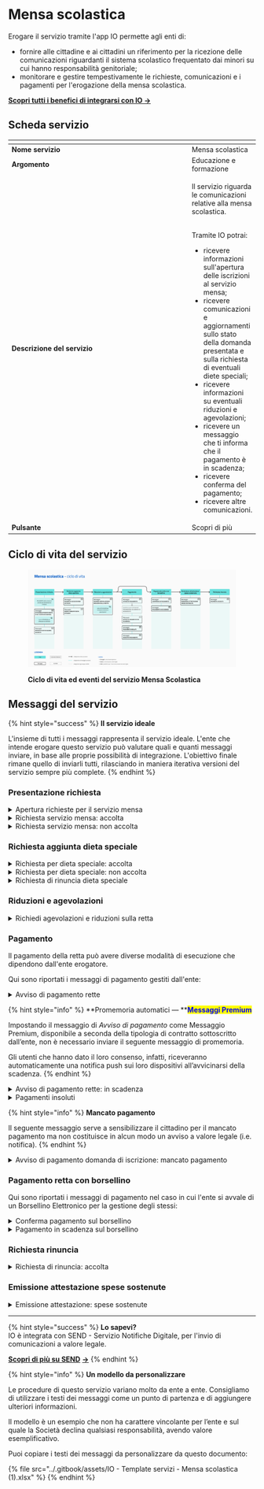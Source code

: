 # Mensa scolastica

Erogare il servizio tramite l'app IO permette agli enti di:

* fornire alle cittadine e ai cittadini un riferimento per la ricezione delle comunicazioni riguardanti il sistema scolastico frequentato dai minori su cui hanno responsabilità genitoriale;
* monitorare e gestire tempestivamente le richieste, comunicazioni e i pagamenti per l'erogazione della mensa scolastica.

[**Scopri tutti i benefici di integrarsi con IO →** ](https://docs.pagopa.it/manuale-servizi/lapp-io/cose-io-e-qual-e-il-suo-obiettivo)

## Scheda servizio <a href="#scheda-servizio" id="scheda-servizio"></a>

<table data-header-hidden><thead><tr><th width="373"></th><th></th></tr></thead><tbody><tr><td><strong>Nome servizio</strong></td><td>Mensa scolastica</td></tr><tr><td><strong>Argomento</strong></td><td>Educazione e formazione</td></tr><tr><td><strong>Descrizione del servizio</strong></td><td><p>Il servizio riguarda le comunicazioni relative alla mensa scolastica.</p><p><br>Tramite IO potrai:</p><ul><li>ricevere informazioni sull'apertura delle iscrizioni al servizio mensa;</li><li>ricevere comunicazioni e aggiornamenti sullo stato della domanda presentata e sulla richiesta di eventuali diete speciali;</li><li>ricevere informazioni su eventuali riduzioni e agevolazioni;</li><li>ricevere un messaggio che ti informa che il pagamento è in scadenza;</li><li>ricevere conferma del pagamento;</li><li>ricevere altre comunicazioni.</li></ul></td></tr><tr><td><strong>Pulsante</strong></td><td>Scopri di più</td></tr></tbody></table>

## Ciclo di vita del servizio

<figure><img src="../.gitbook/assets/image (24).png" alt=""><figcaption><p><strong>Ciclo di vita ed eventi del servizio Mensa Scolastica</strong></p></figcaption></figure>

## Messaggi del servizio&#x20;

{% hint style="success" %}
**Il servizio ideale**

L'insieme di tutti i messaggi rappresenta il servizio ideale. L'ente che intende erogare questo servizio può valutare quali e quanti messaggi inviare, in base alle proprie possibilità di integrazione. L'obiettivo finale rimane quello di inviarli tutti, rilasciando in maniera iterativa versioni del servizio sempre più complete.
{% endhint %}

### Presentazione richiesta

<details>

<summary>Apertura richieste per il servizio mensa</summary>

**🖋 Titolo del messaggio:** Sono aperte le richieste per il servizio mensa per l'anno educativo \<aaaa/aaaa>

🗒 **Testo del messaggio**:&#x20;

In seguito alla domanda di iscrizione nr. \<nnnn> per l'anno educativo \<aaaa/aaaa>, è possibile richiedere il servizio mensa.

\[Se previsto] Se hai espresso la preferenza per il tempo pieno, l'iscrizione alla mensa è obbligatoria.&#x20;

Per ulteriori informazioni sul servizio, diete speciali e costi, \[visita questa pagina]\(URL).&#x20;

**🪄 Pulsante**: Fai domanda

***

**Destinatari**:  Tutti i genitori/tutori che hanno responsabilità genitoriale di un minore iscritto al sistema scolastico.

**Quando inviarlo**: Quando l'iscrizione al sistema scolastico è stata completata e accolta o inizia un nuovo anno educativo.

**User story**: Come genitore/tutore voglio ricevere informazioni sulla possibilità di usufruire del servizio mensa.

</details>

<details>

<summary>Richiesta servizio mensa: accolta</summary>

**🖋 Titolo del messaggio:** La tua richiesta è stata accolta

🗒 **Testo del messaggio**:&#x20;

La tua richiesta per il servizio mensa per \<nome> \<cognome> è stata accolta.&#x20;

\[Se previsto] L'iscrizione sarà valida per il periodo di erogazione del servizio mensa dal \<gg/mm/aaaa> al \<gg/mm/aaaa>.

Per ulteriori informazioni, \[visita questa pagina]\(URL).

**🪄 Pulsante**: n/a

***

**Destinatari**: Tutti i cittadini residenti nell’area di azione geografica del servizio che hanno presentato richiesta per il servizio mensa.

**Quando inviarlo**: Quando l’ente accoglie la richiesta.

**User Story**: Come cittadino voglio ricevere comunicazioni sull’esito della mia richiesta.

</details>

<details>

<summary>Richiesta servizio mensa: non accolta</summary>

**🖋 Titolo del messaggio:** La tua richiesta non è stata accolta

🗒 **Testo del messaggio**:&#x20;

La tua richiesta per il servizio mensa per \<nome> \<cognome> non è stata accolta.

Per ulteriori informazioni, \[visita questa pagina]\(URL).

**🪄 Pulsante**: n/a

***

**Destinatari**: Tutti i cittadini residenti nell’area di azione geografica del servizio che hanno presentato richiesta per il servizio mensa.

**Quando inviarlo**: Quando l’ente non accoglie la richiesta.

**User Story**: Come cittadino voglio ricevere comunicazioni sull’esito della mia richiesta.

</details>

### Richiesta aggiunta dieta speciale

<details>

<summary>Richiesta per dieta speciale: accolta</summary>

**🖋 Titolo del messaggio:** La tua richiesta è stata accolta

🗒 **Testo del messaggio**:&#x20;

La tua richiesta di dieta speciale per \<nome> \<cognome> è stata accolta, potrai avere maggiori informazioni sui pasti e la relativa retta \[su questo sito]\(URL).&#x20;

**🪄 Pulsante**: n/a

***

**Destinatari**: Tutti i cittadini residenti nell’area geografica di azione del servizio che hanno inviato una richiesta per dieta speciale in mensa.

**Quando inviarlo**: Quando l'ente accoglie la richiesta.

**User story**: Come cittadino voglio ricevere aggiornamenti sull'esito della mia richiesta.

</details>

<details>

<summary>Richiesta per dieta speciale: non accolta</summary>

**🖋 Titolo del messaggio:** La tua richiesta non è stata accolta

🗒 **Testo del messaggio**:&#x20;

La tua richiesta di dieta speciale per \<nome> \<cognome> non è stata accolta.

Per ulteriori informazioni, \[visita questa pagina]\(URL).&#x20;

**🪄 Pulsante**: n/a

***

**Destinatari**: Tutti i cittadini residenti nell’area geografica di azione del servizio che hanno inviato una richiesta per dieta speciale in mensa.

**Quando inviarlo**: Quando l’ente non accoglie la richiesta.

**User story**: Come cittadino voglio ricevere aggiornamenti sullo stato della mia richiesta.

</details>

<details>

<summary>Richiesta di rinuncia dieta speciale</summary>

**🖋 Titolo del messaggio:** La tua richiesta di rinuncia è stata accolta

🗒 **Testo del messaggio**:&#x20;

La tua richiesta di rinuncia alla dieta speciale per \<nome> \<cognome> prevista per il servizio mensa scolastica è stata accolta.

Per ulteriori informazioni, \[visita questa pagina]\(URL).

**🪄 Pulsante**: n/a

***

**Destinatari**: Tutti i cittadini residenti nell’area geografica di azione del servizio che hanno rinunciato alla dieta speciale in mensa.

**Quando inviarlo**: Quando la rinuncia è confermata dall'ente.

**User story**: Come cittadino voglio ricevere aggiornamenti sullo stato della mia richiesta.

</details>

### Riduzioni e agevolazioni

<details>

<summary>Richiedi agevolazioni e riduzioni sulla retta</summary>

**🖋 Titolo del messaggio:** Richiedi agevolazioni sulla retta&#x20;

🗒 **Testo del messaggio**:&#x20;

I nuovi iscritti o già iscritti possono comunicare l'interesse a richiedere una retta agevolata o ridotta se:

\[Inserire un breve elenco puntato di condizioni, da completare a cura e responsabilità dell'ente]&#x20;

Per ulteriori informazioni, \[visita questo sito]\(URL).&#x20;

**🪄 Pulsante**: Scopri tutte le agevolazioni

***

**Destinatari**: Tutti i genitori/tutori che hanno responsabilità genitoriale del minore per il quale è stata fatta l'iscrizione al servizio mensa.

**Quando inviarlo**: Quando è appena stata completata l'iscrizione al servizio mensa.

**User story**: Come cittadino voglio ricevere comunicazione sulle agevolazioni e riduzioni di cui potrei avere diritto.

</details>

### Pagamento

Il pagamento della retta può avere diverse modalità di esecuzione che dipendono dall'ente erogatore.&#x20;

Qui sono riportati i messaggi di pagamento gestiti dall'ente:&#x20;

<details>

<summary>Avviso di pagamento rette</summary>

:sparkles: <mark style="color:blue;">**Messaggio Premium**</mark> — Se hai un contratto Premium, ti consigliamo di configurare questo messaggio con promemoria Premium: i destinatari verranno avvisati dell‘avvicinarsi della scadenza tramite notifica push.

***

**🖋 Titolo del messaggio:** Hai un nuovo avviso di pagamento

🗒 **Testo del messaggio**:

C'è un avviso da pagare intestato a \<nome e cognome> e relativo a \<causale>.

**Devi pagare:** <00,00> €

**Entro il:** \<gg/mm/aaaa>

Puoi pagare direttamente in app premendo “Vedi Avviso”, oppure tramite tutti i canali di pagamento della piattaforma pagoPA e le altre modalità di pagamento offerte dell'ente creditore.

Se hai già provveduto a pagare l'avviso ignora questo messaggio.

Per maggiori informazioni o per richiedere assistenza, contattaci tramite i canali che trovi nella scheda servizio.

\[Se previsto] Per ulteriori informazioni sul calcolo della retta, \[visita questo sito]\(URL).

**🪄 Pulsante**: Vedi Avviso

***

**Destinatari:** Tutti i genitori/tutori che hanno responsabilità genitoriale di un minore regolarmente iscritto.

**Quando inviarlo:** Quando è richiesto il pagamento del servizio.

**User story:** Come genitore/tutore voglio ricevere comunicazione quando è possibile effettuare i pagamenti.

</details>

{% hint style="info" %}
**Promemoria automatici — **<mark style="color:blue;">**Messaggi Premium**</mark>

Impostando il messaggio di _Avviso di pagamento_ come Messaggio Premium, disponibile a seconda della tipologia di contratto sottoscritto dall’ente, non è necessario inviare il seguente messaggio di promemoria.

Gli utenti che hanno dato il loro consenso, infatti, riceveranno automaticamente una notifica push sui loro dispositivi all’avvicinarsi della scadenza.
{% endhint %}

<details>

<summary>Avviso di pagamento rette: in scadenza</summary>

**🖋 Titolo del messaggio:** Hai un pagamento in scadenza

🗒 **Testo del messaggio**:

Il tuo pagamento per il servizio mensa sta per scadere.

Se hai già provveduto a pagare l’avviso o se hai richiesto la domiciliazione delle rette sul conto corrente, ignora questo messaggio.

**🪄 Pulsante**: Vedi Avviso

***

**Destinatari:** Tutti i genitori/tutori che hanno responsabilità genitoriale di un minore regolarmente iscritto.

**Quando inviarlo:** Quando il pagamento è prossimo alla scadenza.

**User story:** Come cittadino voglio ricevere un promemoria per i pagamenti in scadenza.

</details>

<details>

<summary>Pagamenti insoluti</summary>

**🖋 Titolo del messaggio:** L'iscrizione al servizio è bloccata da pagamenti insoluti

🗒 **Testo del messaggio**:&#x20;

Risultano pagamenti insoluti a carico di \<nome> \<cognome> e relative a \<causale>.

Per maggiori informazioni o per richiedere assistenza, contattaci tramite i canali che trovi nella scheda servizio.

**🪄 Pulsante**: Vedi Avviso

***

**Destinatari**: Tutti i genitori/tutori che hanno responsabilità genitoriale di un minore regolarmente iscritto.

**Quando inviarlo**: Quando risultano pagamenti insoluti a carico del cittadino.

**User story**: Come cittadino voglio ricevere avvisi su pagamenti insoluti a mio carico.

</details>

{% hint style="info" %}
**Mancato pagamento**

Il seguente messaggio serve a sensibilizzare il cittadino per il mancato pagamento ma non costituisce in alcun modo un avviso a valore legale (i.e. notifica).
{% endhint %}

<details>

<summary>Avviso di pagamento domanda di iscrizione: mancato pagamento</summary>

**🖋 Titolo del messaggio:** Pagamento non effettuato

🗒 **Testo del messaggio**:&#x20;

Il tuo pagamento per \<causale> è scaduto il \<gg/mm/aaaa>.

Se hai già provveduto a pagare l’avviso ignora questo messaggio.

**🪄 Pulsante**: Vedi Avviso

***

**Destinatari**: Tutti i genitori/tutori che hanno responsabilità genitoriale di un minore regolarmente iscritto.

**Quando inviarlo**: Quando il pagamento non è stato effettuato entro il termine.

**User story**: Come cittadino voglio ricevere un promemoria per i pagamenti scaduti.

</details>

### Pagamento retta con borsellino

Qui sono riportati i messaggi di pagamento nel caso in cui l'ente si avvale di un Borsellino Elettronico per la gestione degli stessi:&#x20;

<details>

<summary>Conferma pagamento sul borsellino</summary>

**🖋 Titolo del messaggio:** Conferma di pagamento

🗒 **Testo del messaggio**:&#x20;

Il \<gg/mm/aaaa> è stato effettuato un pagamento sul tuo borsellino elettronico relativo al servizio mensa per \<nome> \<cognome>.

Per ulteriori informazioni, \[visita questo sito]\(URL).

**🪄 Pulsante**: n/a

***

**Destinatari**: Tutti i genitori/tutori che hanno responsabilità genitoriale di un minore regolarmente iscritto&#x20;

**Quando inviarlo**: Quando il pagamento per la retta è stato effettuato.

**User story**: Come cittadino voglio ricevere una conferma del pagamento effettuato.

</details>

<details>

<summary>Pagamento in scadenza sul borsellino</summary>

**🖋 Titolo del messaggio:** Hai un pagamento in scadenza

🗒 **Testo del messaggio**:&#x20;

Il pagamento per \<causale> relativo al servizio mensa per \<nome> \<cognome> è in scadenza.&#x20;

Ricarica il tuo borsellino elettronico con l'importo dovuto entro la data di scadenza.&#x20;

**Devi pagare:** <00,00> €

**Entro il:** \<gg/mm/aaaa>

Puoi pagare direttamente in app premendo “Vedi Avviso”, oppure tramite tutti i canali di pagamento della piattaforma pagoPA e le altre modalità di pagamento offerte dell'ente creditore.

Se hai già provveduto a pagare l'avviso ignora questo messaggio.

Per maggiori informazioni o per richiedere assistenza, contattaci tramite i canali che trovi nella scheda servizio.

Per ulteriori informazioni, \[visita questo sito]\(URL).

**🪄 Pulsante**: Vedi avviso

***

**Destinatari**: Tutti i genitori/tutori che hanno responsabilità genitoriale di un minore regolarmente iscritto.

**Quando inviarlo**: Quando il pagamento per la retta è prossimo alla scadenza.

**User story**: Come cittadino voglio ricevere un promemoria per i pagamenti in scadenza.

</details>

### Richiesta rinuncia

<details>

<summary>Richiesta di rinuncia: accolta</summary>

**🖋 Titolo del messaggio:** Hai rinunciato al servizio mensa

🗒 **Testo del messaggio**:&#x20;

La tua richiesta di rinuncia al servizio mensa è stata accolta.

Per ulteriori informazioni, \[visita questo sito]\(URL).

**🪄 Pulsante**: n/a

***

**Destinatari**: I cittadini che hanno presentato richiesta di rinuncia.

**Quando inviarlo**: Quando l'ente accoglie la richiesta.

**User story**: Come cittadino voglio ricevere aggiornamenti sull'esito della mia richiesta.

</details>

### Emissione attestazione spese sostenute&#x20;

<details>

<summary>Emissione attestazione: spese sostenute</summary>

**🖋 Titolo del messaggio:** È disponibile l'attestazione delle spese sostenute

🗒 **Testo del messaggio**:&#x20;

Dal \<gg/mm/aaaa> è disponibile l'attestazione delle spese sostenute relative al servizio mensa per \<nome> \<cognome> utile ai fini delle detrazioni in sede di dichiarazione dei redditi.&#x20;

\[Solo per messaggi Premium con allegato] Trovi l'attestazione emessa in allegato a questo messaggio.

Per accedere al portale, \[visita questo sito]\(URL).

**🪄 Pulsante**: n/a

<mark style="color:blue;">**📎 Allegato Premium:**</mark> \<documento di attestazione>

***

**Destinatari**: Tutti i genitori/tutori che hanno sostenuto delle spese per il servizio.

**Quando inviarlo**: Quando l'ente emette l'attestazione.

**User story**: Come cittadino voglio ricevere aggiornamenti quando l'ente emette l'attestazione.

</details>

***

{% hint style="success" %}
**Lo sapevi?**\
IO è integrata con SEND - Servizio Notifiche Digitale, per l'invio di comunicazioni a valore legale.

[**Scopri di più su SEND**](https://notifichedigitali.pagopa.it/) [**->**](https://www.pagopa.it/it/prodotti-e-servizi/piattaforma-notifiche-digitali)
{% endhint %}

{% hint style="info" %}
**Un modello da personalizzare**

Le procedure di questo servizio variano molto da ente a ente. Consigliamo di utilizzare i testi dei messaggi come un punto di partenza e di aggiungere ulteriori informazioni.

Il modello è un esempio che non ha carattere vincolante per l’ente e sul quale la Società declina qualsiasi responsabilità, avendo valore esemplificativo.

Puoi copiare i testi dei messaggi da personalizzare da questo documento:

{% file src="../.gitbook/assets/IO - Template servizi - Mensa scolastica (1).xlsx" %}
{% endhint %}
